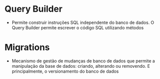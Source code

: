 # Query Builder

- Permite construir instruções SQL independente do banco de dados. O Query Builder permite escrever o código SQL utilizando métodos


# Migrations

- Mecanismo de gestão de mudanças de banco de dados que permite a manipulação da base de dados: criando, alterando ou removendo.
E principalmente, o versionamento do banco de dados